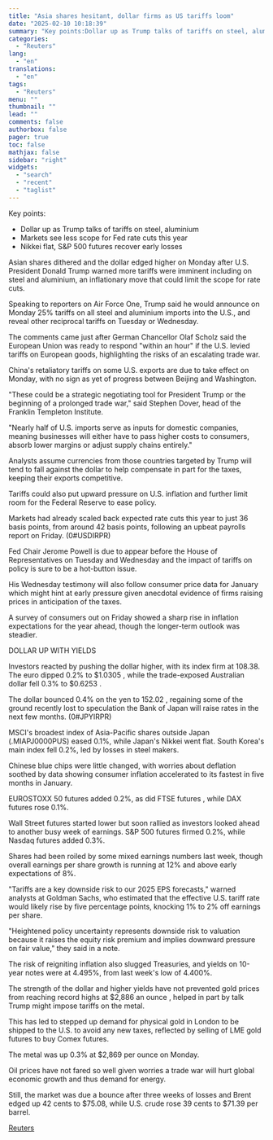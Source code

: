```yaml
---
title: "Asia shares hesitant, dollar firms as US tariffs loom"
date: "2025-02-10 10:18:39"
summary: "Key points:Dollar up as Trump talks of tariffs on steel, aluminiumMarkets see less scope for Fed rate cuts this yearNikkei flat, S&amp;P 500 futures recover early losses Asian shares dithered and the dollar edged higher on Monday after U.S. President Donald Trump warned more tariffs were imminent including on steel..."
categories:
  - "Reuters"
lang:
  - "en"
translations:
  - "en"
tags:
  - "Reuters"
menu: ""
thumbnail: ""
lead: ""
comments: false
authorbox: false
pager: true
toc: false
mathjax: false
sidebar: "right"
widgets:
  - "search"
  - "recent"
  - "taglist"
---
```


Key points:

* Dollar up as Trump talks of tariffs on steel, aluminium
* Markets see less scope for Fed rate cuts this year
* Nikkei flat, S&P 500 futures recover early losses

Asian shares dithered and the dollar edged higher on Monday after U.S. President Donald Trump warned more tariffs were imminent including on steel and aluminium, an inflationary move that could limit the scope for rate cuts.

Speaking to reporters on Air Force One, Trump said he would announce on Monday 25% tariffs on all steel and aluminium imports into the U.S., and reveal other reciprocal tariffs on Tuesday or Wednesday.

The comments came just after German Chancellor Olaf Scholz said the European Union was ready to respond "within an hour" if the U.S. levied tariffs on European goods, highlighting the risks of an escalating trade war.

China's retaliatory tariffs on some U.S. exports are due to take effect on Monday, with no sign as yet of progress between Beijing and Washington.

"These could be a strategic negotiating tool for President Trump or the beginning of a prolonged trade war," said Stephen Dover, head of the Franklin Templeton Institute.

"Nearly half of U.S. imports serve as inputs for domestic companies, meaning businesses will either have to pass higher costs to consumers, absorb lower margins or adjust supply chains entirely."

Analysts assume currencies from those countries targeted by Trump will tend to fall against the dollar to help compensate in part for the taxes, keeping their exports competitive.

Tariffs could also put upward pressure on U.S. inflation and further limit room for the Federal Reserve to ease policy.

Markets had already scaled back expected rate cuts this year to just 36 basis points, from around 42 basis points, following an upbeat payrolls report on Friday. (0#USDIRPR)

Fed Chair Jerome Powell is due to appear before the House of Representatives on Tuesday and Wednesday and the impact of tariffs on policy is sure to be a hot-button issue.

His Wednesday testimony will also follow consumer price data for January which might hint at early pressure given anecdotal evidence of firms raising prices in anticipation of the taxes.

A survey of consumers out on Friday showed a sharp rise in inflation expectations for the year ahead, though the longer-term outlook was steadier.

DOLLAR UP WITH YIELDS

Investors reacted by pushing the dollar higher, with its index firm at 108.38. The euro dipped 0.2% to $1.0305 , while the trade-exposed Australian dollar fell 0.3% to $0.6253 .

The dollar bounced 0.4% on the yen to 152.02 , regaining some of the ground recently lost to speculation the Bank of Japan will raise rates in the next few months. (0#JPYIRPR)

MSCI's broadest index of Asia-Pacific shares outside Japan (.MIAPJ0000PUS) eased 0.1%, while Japan's Nikkei went flat. South Korea's main index fell 0.2%, led by losses in steel makers.

Chinese blue chips were little changed, with worries about deflation soothed by data showing consumer inflation accelerated to its fastest in five months in January.

EUROSTOXX 50 futures added 0.2%, as did FTSE futures , while DAX futures rose 0.1%.

Wall Street futures started lower but soon rallied as investors looked ahead to another busy week of earnings. S&P 500 futures firmed 0.2%, while Nasdaq futures added 0.3%.

Shares had been roiled by some mixed earnings numbers last week, though overall earnings per share growth is running at 12% and above early expectations of 8%.

"Tariffs are a key downside risk to our 2025 EPS forecasts," warned analysts at Goldman Sachs, who estimated that the effective U.S. tariff rate would likely rise by five percentage points, knocking 1% to 2% off earnings per share.

"Heightened policy uncertainty represents downside risk to valuation because it raises the equity risk premium and implies downward pressure on fair value," they said in a note.

The risk of reigniting inflation also slugged Treasuries, and yields on 10-year notes were at 4.495%, from last week's low of 4.400%.

The strength of the dollar and higher yields have not prevented gold prices from reaching record highs at $2,886 an ounce , helped in part by talk Trump might impose tariffs on the metal.

This has led to stepped up demand for physical gold in London to be shipped to the U.S. to avoid any new taxes, reflected by selling of LME gold futures to buy Comex futures.

The metal was up 0.3% at $2,869 per ounce on Monday.

Oil prices have not fared so well given worries a trade war will hurt global economic growth and thus demand for energy.

Still, the market was due a bounce after three weeks of losses and Brent edged up 42 cents to $75.08, while U.S. crude rose 39 cents to $71.39 per barrel.

[Reuters](https://www.tradingview.com/news/reuters.com,2025:newsml_L1N3P100J:0-asia-shares-hesitant-dollar-firms-as-us-tariffs-loom/)
